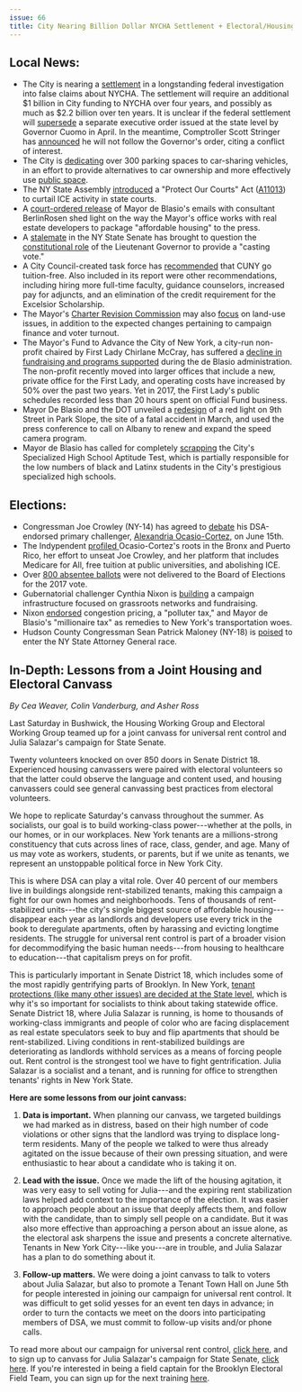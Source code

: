 ```yaml
---
issue: 66
title: City Nearing Billion Dollar NYCHA Settlement + Electoral/Housing 
---
```


## Local News:
-   The City is nearing a [settlement](http://www.nydailynews.com/new-york/ny-metro-nycha-monitor-20180531-story.html) in a longstanding federal investigation into false claims about NYCHA. The settlement will require an additional $1 billion in City funding to NYCHA over four years, and possibly as much as $2.2 billion over ten years. It is unclear if the federal settlement will [supersede](https://www.nytimes.com/2018/05/31/nyregion/nycha-federal-monitor-repairs.html) a separate executive order issued at the state level by Governor Cuomo in April. In the meantime, Comptroller Scott Stringer has [announced](https://www.politico.com/states/new-york/city-hall/story/2018/05/31/stringer-steps-out-of-fray-as-housing-authority-investigation-winds-down-445536) he will not follow the Governor's order, citing a conflict of interest.
-   The City is [dedicating](http://observer.com/2018/05/new-york-city-car-sharing-programs/) over 300 parking spaces to car-sharing vehicles, in an effort to provide alternatives to car ownership and more effectively use [public space](https://nyc.streetsblog.org/2018/05/31/newsflash-new-york-city-curb-space-was-privatized-long-before-car-share-companies-came-along/).
-   The NY State Assembly [introduced](https://www.immigrantdefenseproject.org/wp-content/uploads/Protect-Our-Courts-A11013-FAQ-Talking-Points-Stories.pdf) a "Protect Our Courts" Act ([A11013](http://nyassembly.gov/leg/?default_fld=&leg_video=&bn=A11013&term=2017&Summary=Y&Actions=Y&Committee%26nbspVotes=Y&Floor%26nbspVotes=Y&Memo=Y&Text=Y)) to curtail ICE activity in state courts.
-   A [court-ordered release](https://citylimits.org/2018/05/29/de-blasio-emails-shed-light-on-how-affordable-housing-is-packaged-for-the-press/) of Mayor de Blasio's emails with consultant BerlinRosen shed light on the way the Mayor's office works with real estate developers to package "affordable housing" to the press.
-   A [stalemate](https://www.politico.com/states/new-york/city-hall/story/2018/05/31/democracy-in-action-deadlocked-senate-descends-into-chaos-443772) in the NY State Senate has brought to question the [constitutional role](https://www.politico.com/states/new-york/albany/story/2018/06/01/senate-stalemate-reignites-debate-over-lieutenant-governors-power-445413) of the Lieutenant Governor to provide a "casting vote."
-   A City Council-created task force has [recommended](http://www.gothamgazette.com/city/7706-task-force-created-by-city-council-recommends-cuny-go-tuition-free) that CUNY go tuition-free. Also included in its report were other recommendations, including hiring more full-time faculty, guidance counselors, increased pay for adjuncts, and an elimination of the credit requirement for the Excelsior Scholarship.
-   The Mayor's [Charter Revision Commission](http://www.gothamgazette.com/city/7705-mayoral-charter-revision-commission-announces-preliminary-agenda) may also [focus](https://www.cityandstateny.com/articles/policy/policy/bill-de-blasio-charter-revision-commission-tackle-land-use-issues.html) on land-use issues, in addition to the expected changes pertaining to campaign finance and voter turnout.
-   The Mayor's Fund to Advance the City of New York, a city-run non-profit chaired by First Lady Chirlane McCray, has suffered a [decline in fundraising and programs supported](https://www.nytimes.com/2018/05/29/nyregion/city-nonprofit-that-thrived-after-9-11-lags-under-mayors-wife.html?mc_cid=c45dd6a784&mc_eid=c6cb0a150f) during the de Blasio administration. The non-profit recently moved into larger offices that include a new, private office for the First Lady, and operating costs have increased by 50% over the past two years. Yet in 2017, the First Lady's public schedules recorded less than 20 hours spent on official Fund business.
-   Mayor De Blasio and the DOT unveiled a [redesign](http://gothamist.com/2018/05/30/park_slope_ninth_street.php) of a red light on 9th Street in Park Slope, the site of a fatal accident in March, and used the press conference to call on Albany to renew and expand the speed camera program.
-   Mayor de Blasio has called for completely [scrapping](http://www.nydailynews.com/new-york/ny-news-education-school-tests-segregation-black-hispanic-students-20180602-story.html) the City's Specialized High School Aptitude Test, which is partially responsible for the low numbers of black and Latinx students in the City's prestigious specialized high schools.

## Elections:
-   Congressman Joe Crowley (NY-14) has agreed to [debate](https://twitter.com/TweetBenMax/status/999757452114563072) his DSA-endorsed primary challenger, [Alexandria Ocasio-Cortez](https://cityandstateny.com/articles/politics/campaigns-elections/joe-crowley-challenger-alexandria-ocasio-cortez-vulnerable-left.html), on June 15th.
-   The Indypendent [profiled ](https://indypendent.org/2018/05/alexandria-vs-goliath/)Ocasio-Cortez's roots in the Bronx and Puerto Rico, her effort to unseat Joe Crowley, and her platform that includes Medicare for All, free tuition at public universities, and abolishing ICE.
-   Over [800 absentee ballots](http://www.gothamgazette.com/city/7704-800-absentee-ballots-not-delivered-to-board-of-elections-for-2017-vote?mc_cid=38ace1cb41&mc_eid=c6cb0a150f) were not delivered to the Board of Elections for the 2017 vote.
-   Gubernatorial challenger Cynthia Nixon is [building](http://www.gothamgazette.com/state/7702-inside-cynthia-nixon-s-developing-campaign-infrastructure?mc_cid=38ace1cb41&mc_eid=c6cb0a150f) a campaign infrastructure focused on grassroots networks and fundraising.
-   Nixon [endorsed](https://nypost.com/2018/05/31/cynthia-nixons-plan-to-fix-the-subways-looks-very-familiar/) congestion pricing, a "polluter tax," and Mayor de Blasio's "millionaire tax" as remedies to New York's transportation woes.
-   Hudson County Congressman Sean Patrick Maloney (NY-18) is [poised](https://www.cityandstateny.com/articles/politics/campaigns-elections/rep-sean-patrick-maloney-enter-attorney-general-race) to enter the NY State Attorney General race.

## In-Depth: Lessons from a Joint Housing and Electoral Canvass

*By Cea Weaver, Colin Vanderburg, and Asher Ross*

Last Saturday in Bushwick, the Housing Working Group and Electoral Working Group teamed up for a joint canvass for universal rent control and Julia Salazar's campaign for State Senate.

Twenty volunteers knocked on over 850 doors in Senate District 18. Experienced housing canvassers were paired with electoral volunteers so that the latter could observe the language and content used, and housing canvassers could see general canvassing best practices from electoral volunteers.

We hope to replicate Saturday's canvass throughout the summer. As socialists, our goal is to build working-class power---whether at the polls, in our homes, or in our workplaces. New York tenants are a millions-strong constituency that cuts across lines of race, class, gender, and age. Many of us may vote as workers, students, or parents, but if we unite as tenants, we represent an unstoppable political force in New York City.

This is where DSA can play a vital role. Over 40 percent of our members live in buildings alongside rent-stabilized tenants, making this campaign a fight for our own homes and neighborhoods. Tens of thousands of rent-stabilized units---the city's single biggest source of affordable housing---disappear each year as landlords and developers use every trick in the book to deregulate apartments, often by harassing and evicting longtime residents. The struggle for universal rent control is part of a broader vision for decommodifying the basic human needs---from housing to healthcare to education---that capitalism preys on for profit.

This is particularly important in Senate District 18, which includes some of the most rapidly gentrifying parts of Brooklyn. In New York, [tenant protections (like many other issues) are decided at the State level](https://thethorn.nyc/posts/city-agrees-to-divest-from-fossil-fuels-nyc-rent-laws/), which is why it's so important for socialists to think about taking statewide office. Senate District 18, where Julia Salazar is running, is home to thousands of working-class immigrants and people of color who are facing displacement as real estate speculators seek to buy and flip apartments that should be rent-stabilized. Living conditions in rent-stabilized buildings are deteriorating as landlords withhold services as a means of forcing people out. Rent control is the strongest tool we have to fight gentrification. Julia Salazar is a socialist and a tenant, and is running for office to strengthen tenants' rights in New York State.

**Here are some lessons from our joint canvass:**

1.  **Data is important.** When planning our canvass, we targeted buildings we had marked as in distress, based on their high number of code violations or other signs that the landlord was trying to displace long-term residents. Many of the people we talked to were thus already agitated on the issue because of their own pressing situation, and were enthusiastic to hear about a candidate who is taking it on.

2.  **Lead with the issue.** Once we made the lift of the housing agitation, it was very easy to sell voting for Julia---and the expiring rent stabilization laws helped add context to the importance of the election. It was easier to approach people about an issue that deeply affects them, and follow with the candidate, than to simply sell people on a candidate. But it was also more effective than approaching a person about an issue alone, as the electoral ask sharpens the issue and presents a concrete alternative. Tenants in New York City---like you---are in trouble, and Julia Salazar has a plan to do something about it.

3.  **Follow-up matters.** We were doing a joint canvass to talk to voters about Julia Salazar, but also to promote a Tenant Town Hall on June 5th for people interested in joining our campaign for universal rent control. It was difficult to get solid yesses for an event ten days in advance; in order to turn the contacts we meet on the doors into participating members of DSA, we must commit to follow-up visits and/or phone calls.

To read more about our campaign for universal rent control, [click here](https://docs.google.com/document/d/1XuhUdt_DmEtiUsjcgp1cKP9bssv-iJWNP7bGSVXXTH4/edit?usp=drive_web&ouid=105276219756748376042), and to sign up to canvass for Julia Salazar's campaign for State Senate, [click here](https://actionnetwork.org/forms/canvass-for-julia-salazar?link_id=3&can_id=a163695cff579f066966465556a05061&source=email-next-electoral-meeting-and-julia-salazar-campaign-dates&email_referrer=email_360339&email_subject=next-electoral-meeting-and-julia-salazar-campaign-dates). If you're interested in being a field captain for the Brooklyn Electoral Field Team, you can sign up for the next training [here](https://actionnetwork.org/events/66-brooklyn-dsa-electoral-field-captain-training?source=direct_link&&link_id=8&can_id=a163695cff579f066966465556a05061&email_referrer=email_360339&email_subject=next-electoral-meeting-and-julia-salazar-campaign-dates).
